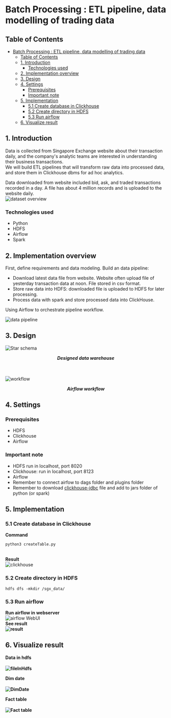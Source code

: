 # Batch Processing : ETL pipeline, data modelling of trading data

## Table of Contents
- [Batch Processing : ETL pipeline, data modelling of trading data](#batch-processing--etl-pipeline-data-modelling-of-trading-data)
  - [Table of Contents](#table-of-contents)
  - [1. Introduction](#1-introduction)
    - [Technologies used](#technologies-used)
  - [2. Implementation overview](#2-implementation-overview)
  - [3. Design](#3-design)
  - [4. Settings](#4-settings)
    - [Prerequisites](#prerequisites)
    - [Important note](#important-note)
  - [5. Implementation](#5-implementation)
    - [5.1 Create database in Clickhouse](#51-create-database-in-clickhouse)
    - [5.2 Create directory in HDFS](#52-create-directory-in-hdfs)
    - [5.3 Run airflow](#53-run-airflow)
  - [6. Visualize result](#6-visualize-result)


## 1. Introduction 
Data is collected from Singapore Exchange website about their transaction daily, and the company's analytic teams are interested in understanding their business transactions.  
We will build ETL pipelines that will transform raw data into processed data, and store them in Clickhouse dbms for ad hoc analytics.

Data downloaded from website included bid, ask, and traded transactions recorded in a day. A file has about 4 million records and is uploaded to the website daily. 
<br>
<img src='imgs\dataOverview.png' alt="dataset overview">

### Technologies used
- Python
- HDFS
- Airflow
- Spark

## 2. Implementation overview 
First, define requirements and data modeling.
Build an data pipeline:
- Download latest data file from website. Website often upload file of yesterday transaction data at noon. File stored in csv format.
- Store raw data into HDFS: downloaded file is uploaded to HDFS for later processing.
- Process data with spark and store processed data into ClickHouse.  
  
Using Airflow to orchestrate pipeline workflow.

<img src = imgs/architecture.png alt = "data pipeline">

## 3. Design 
  <img src=imgs/diagram.png alt="Star schema">
  <p style="text-align: center;"> <b> <i> Designed data warehouse</i> </b> </p>
</div>

<br><br>
  <img src=imgs\workflow.png alt="workflow">
  <p style="text-align: center;"> <b> <i> Airflow workflow </i> </b> </p>
</div>

## 4. Settings

### Prerequisites
- HDFS
- Clickhouse
- Airflow

### Important note
- HDFS run in localhost, port 8020
- Clickhouse: run in localhost, port 8123
- Airflow
- Remember to connect airfow to dags folder and plugins folder
- Remember to download [clickhouse-jdbc](https://mvnrepository.com/artifact/com.clickhouse/clickhouse-jdbc) file and add to jars folder of python (or spark)

## 5. Implementation
### 5.1 Create database in Clickhouse

<b> Command </b>

 ```shell
python3 createTable.py
 ``` 
 
<br>
<b>Result </b>

<br>
<img src=imgs/clickhouse.png alt="clickhouse">

<br>

### 5.2 Create directory in HDFS
```shell
hdfs dfs -mkdir /sgx_data/
```
### 5.3 Run airflow
<b>Run airflow in webserver</b>
<br>
<img src=imgs/airflow.png alt="airflow WebUI">
<br> 
<b> See result<b>  <br>
<img src=imgs/resultAirflow.png alt="result">

## 6. Visualize result
Data in hdfs  
<br>
<img src=imgs/hdfs.png alt="fileInHdfs">

Dim date  
<br>
<img src=imgs/DimDate.png alt="DimDate">

Fact table  
<br>
<img src=imgs/Fact.png alt="Fact table">